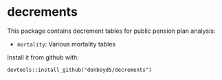 # decrements

This package contains decrement tables for public pension plan analysis:

* `mortality`: Various mortality tables


Install it from github with:
  
```{r}
devtools::install_github("donboyd5/decrements")
```
